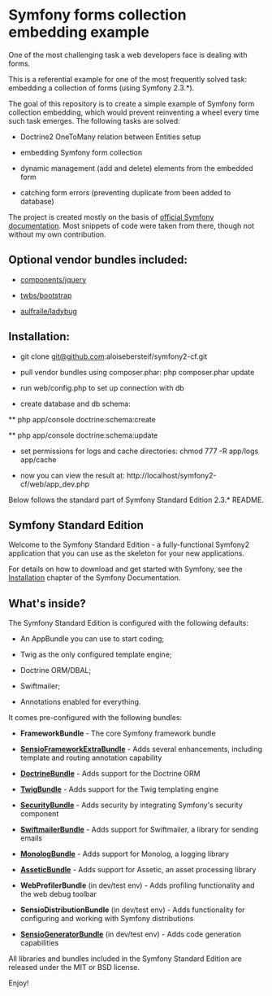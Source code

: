 Symfony forms collection embedding example
================================================

One of the most challenging task a web developers face is dealing with forms.

This is a referential example for one of the most frequently solved task: 
embedding a collection of forms (using Symfony 2.3.*).

The goal of this repository is to create a simple example of Symfony form   
collection embedding, which would prevent reinventing a wheel every time
such task emerges. The following tasks are solved:

  * Doctrine2 OneToMany relation between Entities setup
  
  * embedding Symfony form collection

  * dynamic management (add and delete) elements from the embedded form

  * catching form errors (preventing duplicate from been added to database)

The project is created mostly on the basis of [official Symfony 
documentation][14]. Most snippets of code were taken from there, though 
not without my own contribution.

Optional vendor bundles included:
---------------------------------

  * [components/jquery][15]

  * [twbs/bootstrap][16]

  * [aulfraile/ladybug][17]

Installation:
-------------

  * git clone git@github.com:aloisebersteif/symfony2-cf.git

  * pull vendor bundles using composer.phar: php composer.phar update

  * run web/config.php to set up connection with db

  * create database and db schema:

  ** php app/console doctrine:schema:create
  
  ** php app/console doctrine:schema:update

  * set permissions for logs and cache directories: chmod 777 -R app/logs
    app/cache

  * now you can view the result at: http://localhost/symfony2-cf/web/app_dev.php
  
Below follows the standard part of Symfony Standard Edition 2.3.* README.

Symfony Standard Edition
------------------------

Welcome to the Symfony Standard Edition - a fully-functional Symfony2
application that you can use as the skeleton for your new applications.

For details on how to download and get started with Symfony, see the
[Installation][1] chapter of the Symfony Documentation.

What's inside?
--------------

The Symfony Standard Edition is configured with the following defaults:

  * An AppBundle you can use to start coding;

  * Twig as the only configured template engine;

  * Doctrine ORM/DBAL;

  * Swiftmailer;

  * Annotations enabled for everything.

It comes pre-configured with the following bundles:

  * **FrameworkBundle** - The core Symfony framework bundle

  * [**SensioFrameworkExtraBundle**][6] - Adds several enhancements, including
    template and routing annotation capability

  * [**DoctrineBundle**][7] - Adds support for the Doctrine ORM

  * [**TwigBundle**][8] - Adds support for the Twig templating engine

  * [**SecurityBundle**][9] - Adds security by integrating Symfony's security
    component

  * [**SwiftmailerBundle**][10] - Adds support for Swiftmailer, a library for
    sending emails

  * [**MonologBundle**][11] - Adds support for Monolog, a logging library

  * [**AsseticBundle**][12] - Adds support for Assetic, an asset processing
    library

  * **WebProfilerBundle** (in dev/test env) - Adds profiling functionality and
    the web debug toolbar

  * **SensioDistributionBundle** (in dev/test env) - Adds functionality for
    configuring and working with Symfony distributions

  * [**SensioGeneratorBundle**][13] (in dev/test env) - Adds code generation
    capabilities

All libraries and bundles included in the Symfony Standard Edition are
released under the MIT or BSD license.

Enjoy!

[1]:  http://symfony.com/doc/2.3/book/installation.html
[6]:  http://symfony.com/doc/current/bundles/SensioFrameworkExtraBundle/index.html
[7]:  http://symfony.com/doc/2.3/book/doctrine.html
[8]:  http://symfony.com/doc/2.3/book/templating.html
[9]:  http://symfony.com/doc/2.3/book/security.html
[10]: http://symfony.com/doc/2.3/cookbook/email.html
[11]: http://symfony.com/doc/2.3/cookbook/logging/monolog.html
[12]: http://symfony.com/doc/2.3/cookbook/assetic/asset_management.html
[13]: http://symfony.com/doc/current/bundles/SensioGeneratorBundle/index.html
[14]: http://symfony.com/doc/2.3/cookbook/form/form_collections.html
[15]: http://github.com/components/jquery
[16]: http://github.com/twbs/bootstrap
[17]: http://github.com/raulfraile/LadybugBundle
